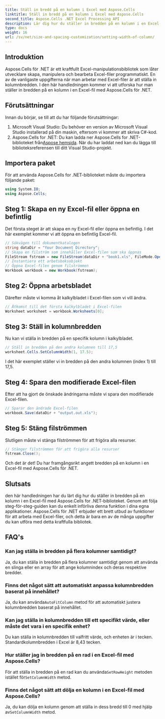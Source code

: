 ```yaml
---
title: Ställ in bredd på en kolumn i Excel med Aspose.Cells
linktitle: Ställ in bredd på en kolumn i Excel med Aspose.Cells
second_title: Aspose.Cells .NET Excel Processing API
description: Lär dig hur du ställer in bredden på en kolumn i en Excel-fil med Aspose.Cells for .NET-biblioteket. Följ vår steg-för-steg-guide för att enkelt införliva denna funktion i dina applikationer.
type: docs
weight: 16
url: /sv/net/size-and-spacing-customization/setting-width-of-column/
---
```

## Introduktion
Aspose.Cells för .NET är ett kraftfullt Excel-manipulationsbibliotek som låter utvecklare skapa, manipulera och bearbeta Excel-filer programmatiskt. En av de vanligaste uppgifterna när man arbetar med Excel-filer är att ställa in kolumnbredden. I den här handledningen kommer vi att utforska hur man ställer in bredden på en kolumn i en Excel-fil med Aspose.Cells för .NET.
## Förutsättningar
Innan du börjar, se till att du har följande förutsättningar:
1. Microsoft Visual Studio: Du behöver en version av Microsoft Visual Studio installerad på din maskin, eftersom vi kommer att skriva C#-kod.
2.  Aspose.Cells for .NET: Du kan ladda ner Aspose.Cells for .NET-biblioteket från[Aspose hemsida](https://releases.aspose.com/cells/net/). När du har laddat ned kan du lägga till biblioteksreferensen till ditt Visual Studio-projekt.
## Importera paket
För att använda Aspose.Cells for .NET-biblioteket måste du importera följande paket:
```csharp
using System.IO;
using Aspose.Cells;
```
## Steg 1: Skapa en ny Excel-fil eller öppna en befintlig
Det första steget är att skapa en ny Excel-fil eller öppna en befintlig. I det här exemplet kommer vi att öppna en befintlig Excel-fil.
```csharp
// Sökvägen till dokumentkatalogen
string dataDir = "Your Document Directory";
// Skapa en filström som innehåller Excel-filen som ska öppnas
FileStream fstream = new FileStream(dataDir + "book1.xls", FileMode.Open);
// Instantiera ett arbetsboksobjekt
// Öppna Excel-filen genom filströmmen
Workbook workbook = new Workbook(fstream);
```
## Steg 2: Öppna arbetsbladet
Därefter måste vi komma åt kalkylbladet i Excel-filen som vi vill ändra.
```csharp
// Åtkomst till det första kalkylbladet i Excel-filen
Worksheet worksheet = workbook.Worksheets[0];
```
## Steg 3: Ställ in kolumnbredden
Nu kan vi ställa in bredden på en specifik kolumn i kalkylbladet.
```csharp
// Ställ in bredden på den andra kolumnen till 17,5
worksheet.Cells.SetColumnWidth(1, 17.5);
```
I det här exemplet ställer vi in bredden på den andra kolumnen (index 1) till 17,5.
## Steg 4: Spara den modifierade Excel-filen
Efter att ha gjort de önskade ändringarna måste vi spara den modifierade Excel-filen.
```csharp
// Sparar den ändrade Excel-filen
workbook.Save(dataDir + "output.out.xls");
```
## Steg 5: Stäng filströmmen
Slutligen måste vi stänga filströmmen för att frigöra alla resurser.
```csharp
// Stänger filströmmen för att frigöra alla resurser
fstream.Close();
```
Och det är det! Du har framgångsrikt angett bredden på en kolumn i en Excel-fil med Aspose.Cells för .NET.
## Slutsats
den här handledningen har du lärt dig hur du ställer in bredden på en kolumn i en Excel-fil med Aspose.Cells for .NET-biblioteket. Genom att följa steg-för-steg-guiden kan du enkelt införliva denna funktion i dina egna applikationer. Aspose.Cells för .NET erbjuder ett brett utbud av funktioner för att arbeta med Excel-filer, och detta är bara en av de många uppgifter du kan utföra med detta kraftfulla bibliotek.
## FAQ's
### Kan jag ställa in bredden på flera kolumner samtidigt?
Ja, du kan ställa in bredden på flera kolumner samtidigt genom att använda en slinga eller en array för att ange kolumnindex och deras respektive bredder.
### Finns det något sätt att automatiskt anpassa kolumnbredden baserat på innehållet?
 Ja, du kan använda`AutoFitColumn` metod för att automatiskt justera kolumnbredden baserat på innehållet.
### Kan jag ställa in kolumnbredden till ett specifikt värde, eller måste det vara i en specifik enhet?
Du kan ställa in kolumnbredden till valfritt värde, och enheten är i tecken. Standardkolumnbredden i Excel är 8,43 tecken.
### Hur ställer jag in bredden på en rad i en Excel-fil med Aspose.Cells?
 För att ställa in bredden på en rad kan du använda`SetRowHeight` metoden istället för`SetColumnWidth` metod.
### Finns det något sätt att dölja en kolumn i en Excel-fil med Aspose.Cells?
 Ja, du kan dölja en kolumn genom att ställa in dess bredd till 0 med hjälp av`SetColumnWidth` metod.
